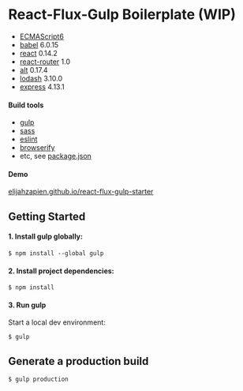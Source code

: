 # React-Flux-Gulp Boilerplate (WIP)

- [ECMAScript6](https://developer.mozilla.org/en-US/docs/Web/JavaScript/New_in_JavaScript/ECMAScript_6_support_in_Mozilla)
- [babel](https://babeljs.io/) 6.0.15
- [react](https://facebook.github.io/react/) 0.14.2
- [react-router](https://github.com/rackt/react-router) 1.0
- [alt](http://alt.js.org/) 0.17.4
- [lodash](https://lodash.com/) 3.10.0
- [express](http://expressjs.com/) 4.13.1

#### Build tools

- [gulp](http://gulpjs.com/)
- [sass](http://sass-lang.com/)
- [eslint](http://eslint.org/)
- [browserify](http://browserify.org/)
- etc, see [package.json](https://raw.githubusercontent.com/elijahzapien/react-flux-gulp-starter/master/package.json)

#### Demo

[elijahzapien.github.io/react-flux-gulp-starter](http://elijahzapien.github.io/react-flux-gulp-starter)

## Getting Started

#### 1. Install gulp globally:

```
$ npm install --global gulp
```

#### 2. Install project dependencies:

```
$ npm install
```

#### 3. Run gulp

Start a local dev environment:

```
$ gulp
```

## Generate a production build

```
$ gulp production
```

